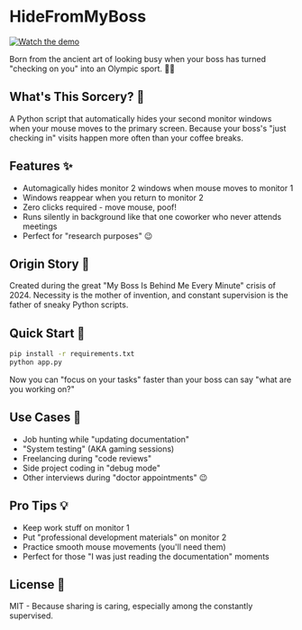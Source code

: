 # HideFromMyBoss

[![Watch the demo](https://img.shields.io/badge/Watch-Demo-red)]([your_video_link_here](https://youtu.be/qQfwt4BbFSU))

Born from the ancient art of looking busy when your boss has turned "checking on you" into an Olympic sport. 🏃‍♂️

## What's This Sorcery? 🤔
A Python script that automatically hides your second monitor windows when your mouse moves to the primary screen. Because your boss's "just checking in" visits happen more often than your coffee breaks.

## Features ✨
- Automagically hides monitor 2 windows when mouse moves to monitor 1
- Windows reappear when you return to monitor 2
- Zero clicks required - move mouse, poof! 
- Runs silently in background like that one coworker who never attends meetings
- Perfect for "research purposes" 😉

## Origin Story 📖
Created during the great "My Boss Is Behind Me Every Minute" crisis of 2024. Necessity is the mother of invention, and constant supervision is the father of sneaky Python scripts.

## Quick Start 🚀
```bash
pip install -r requirements.txt
python app.py
```
Now you can "focus on your tasks" faster than your boss can say "what are you working on?"

## Use Cases 🎯
- Job hunting while "updating documentation" 
- "System testing" (AKA gaming sessions)
- Freelancing during "code reviews"
- Side project coding in "debug mode"
- Other interviews during "doctor appointments" 😉

## Pro Tips 💡
- Keep work stuff on monitor 1
- Put "professional development materials" on monitor 2
- Practice smooth mouse movements (you'll need them)
- Perfect for those "I was just reading the documentation" moments

## License 📜
MIT - Because sharing is caring, especially among the constantly supervised.
